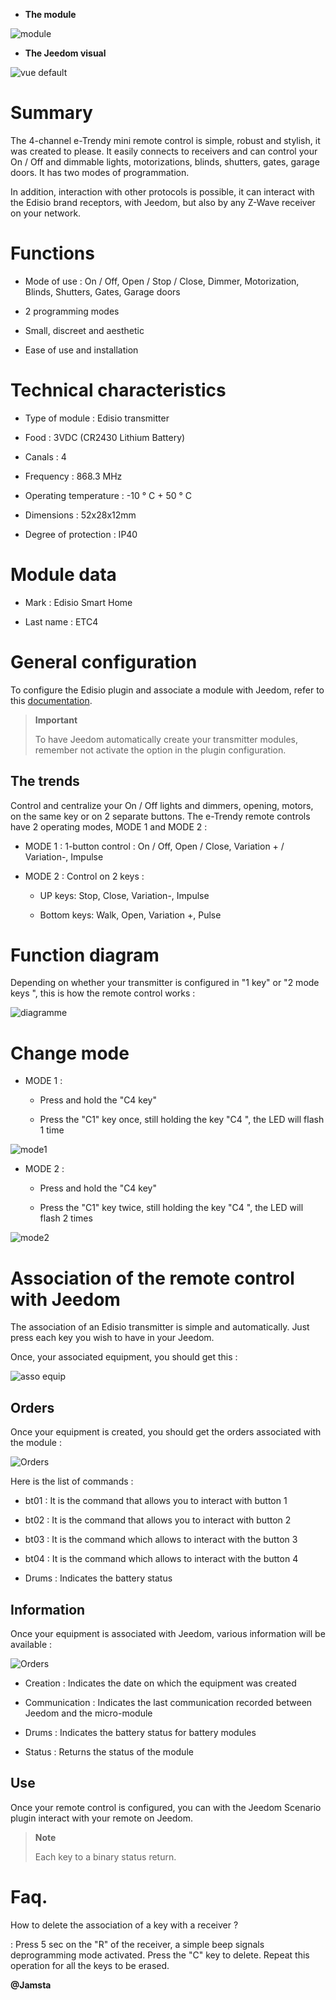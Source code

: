 -   **The module**

![module](images/etc4/module.jpg)

-   **The Jeedom visual**

![vue default](images/etc4/vue_default.jpg)

Summary 
======

The 4-channel e-Trendy mini remote control is simple, robust and stylish,
it was created to please. It easily connects to receivers and
can control your On / Off and dimmable lights, motorizations,
blinds, shutters, gates, garage doors. It has two modes of
programmation.

In addition, interaction with other protocols is possible, it can
interact with the Edisio brand receptors, with Jeedom, but
also by any Z-Wave receiver on your network.

Functions 
=========

-   Mode of use : On / Off, Open / Stop / Close, Dimmer,
    Motorization, Blinds, Shutters, Gates, Garage doors

-   2 programming modes

-   Small, discreet and aesthetic

-   Ease of use and installation

Technical characteristics 
===========================

-   Type of module : Edisio transmitter

-   Food : 3VDC (CR2430 Lithium Battery)

-   Canals : 4

-   Frequency : 868.3 MHz

-   Operating temperature : -10 ° C + 50 ° C

-   Dimensions : 52x28x12mm

-   Degree of protection : IP40

Module data 
=================

-   Mark : Edisio Smart Home

-   Last name : ETC4

General configuration 
======================

To configure the Edisio plugin and associate a module with Jeedom,
refer to this
[documentation](https://www.jeedom.fr/doc/documentation/plugins/edisio/en_US/edisio.html).

> **Important**
>
> To have Jeedom automatically create your transmitter modules, remember
> not activate the option in the plugin configuration.

The trends 
---------

Control and centralize your On / Off lights and dimmers,
opening, motors, on the same key or on 2 separate buttons. The
e-Trendy remote controls have 2 operating modes, MODE 1 and MODE 2
:

-   MODE 1 : 1-button control : On / Off, Open / Close,
    Variation + / Variation-, Impulse

-   MODE 2 : Control on 2 keys :

    -   UP keys: Stop, Close, Variation-, Impulse

    -   Bottom keys: Walk, Open, Variation +, Pulse

Function diagram 
===========================

Depending on whether your transmitter is configured in "1 key" or "2 mode
keys ", this is how the remote control works :

![diagramme](images/etc4/diagramme.jpg)

Change mode 
===============

-   MODE 1 :

    -   Press and hold the "C4 key"

    -   Press the "C1" key once, still holding the key
        "C4 ", the LED will flash 1 time

![mode1](images/etc4/mode1.jpg)

-   MODE 2 :

    -   Press and hold the "C4 key"

    -   Press the "C1" key twice, still holding the key
        "C4 ", the LED will flash 2 times

![mode2](images/etc4/mode2.jpg)

Association of the remote control with Jeedom 
=======================================

The association of an Edisio transmitter is simple and
automatically. Just press each key you
wish to have in your Jeedom.

Once, your associated equipment, you should get this :

![asso equip](images/etc4/asso_equip.jpg)

Orders 
---------

Once your equipment is created, you should get the orders
associated with the module :

![Orders](images/etc4/commandes.jpg)

Here is the list of commands :

-   bt01 : It is the command that allows you to interact with button 1

-   bt02 : It is the command that allows you to interact with button 2

-   bt03 : It is the command which allows to interact with the button 3

-   bt04 : It is the command which allows to interact with the button 4

-   Drums : Indicates the battery status

Information 
------------

Once your equipment is associated with Jeedom, various information will be
available :

![Orders](images/etc4/infos.jpg)

-   Creation : Indicates the date on which the equipment was created

-   Communication : Indicates the last communication recorded between
    Jeedom and the micro-module

-   Drums : Indicates the battery status for battery modules

-   Status : Returns the status of the module

Use 
-----------

Once your remote control is configured, you can with the
Jeedom Scenario plugin interact with your remote on Jeedom.

> **Note**
>
> Each key to a binary status return.

Faq. 
======

How to delete the association of a key with a receiver ?

:   Press 5 sec on the "R" of the receiver, a simple beep signals
    deprogramming mode activated. Press the "C" key to delete.
    Repeat this operation for all the keys to be erased.

**@Jamsta**
